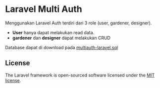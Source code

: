 # Laravel Multi Auth

Menggunakan Laravel Auth terdiri dari 3 role (user, gardener, designer).

- **User** hanya dapat melakukan read data.
- **gardener** dan **designer** dapat melakukan CRUD

Database dapat di download pada [multiauth-laravel.sql](https://github.com/NaufalHafizh/MultiAuth-Laravel/blob/91aa71fc42d89b6e636f3d6d56c8db99433d53b1/multiauth-laravel.sql)

## License

The Laravel framework is open-sourced software licensed under the [MIT license](https://opensource.org/licenses/MIT).
